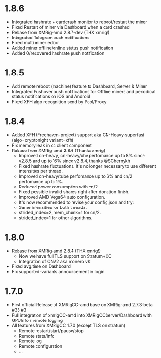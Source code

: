 # 1.8.6
- Integrated hashrate + cardcrash monitor to reboot/restart the miner
- Fixed Restart of miner via Dashboard when a card crashed 
- Rebase from XMRig-amd 2.8.7-dev (THX xmrig!)
- Integrated Telegram push notifications
- Fixed multi miner editor
- Added miner offline/online status push notification
- Added 0/recovered hashrate push notification
# 1.8.5
- Add remote reboot (machine) feature to Dashboard, Server & Miner
- Integrated Pushover push notifications for Offline miners and periodical status notifications on iOS and Android
- Fixed XFH algo recognition send by Pool/Proxy
# 1.8.4
- Added XFH (Freehaven-project) support aka CN-Heavy-superfast (algo=cryptonight variant=xfh)
- Fix memory leak in cc client component
- Rebase from XMRig-amd 2.8.6 (Thanks xmrig)
    - Improved cn-heavy, cn-heavy/xhv perfomance up to 8% since v2.8.5 and up to 16% since v2.8.4, thanks @SChernykh
    - Fixed hashrate fluctuations. It's no longer necessary to use different intensities per thread.
    - Improved cn-heavy/tube perfomance up to 6% and cn/2 perfomance up to 1%.
    - Reduced power consumption with cn/2
    - Fixed possible invalid shares right after donation finish.
    - Improved AMD Vega64 auto configuration.
    - It's now recommended to revise your config.json and try:
    - Same intensities for both threads.
    - strided_index=2, mem_chunk=1 for cn/2.
    - strided_index=1 for other algorithms.   
# 1.8.0
- Rebase from XMRig-amd 2.8.4 (THX xmrig!)
    - Now we have full TLS support on Stratum+CC
    - Integration of CNV2 aka monero v8
- Fixed avg.time on Dashboard
- Fix supported-variants announcement in login 
# 1.7.0
- First official Release of XMRigCC-amd base on XMRig-amd 2.7.3-beta #33 #3
- Full integration of xmrigCC-amd into XMRigCCServer/Dashboard with GPUInfo / remote logging
- All features from XMRigCC 1.7.0 (except TLS on stratum)
    - Remote restart/start/pause/stop
    - Remote stats/info
    - Remote log
    - Remote configuration
    - ...  

